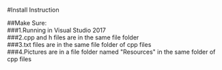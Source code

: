 #Install Instruction  

##Make Sure:  
###1.Running in Visual Studio 2017  
###2.cpp and h files are in the same file folder  
###3.txt files are in the same file folder of cpp files  
###4.Pictures are in a file folder named "Resources" in the same folder of cpp files
